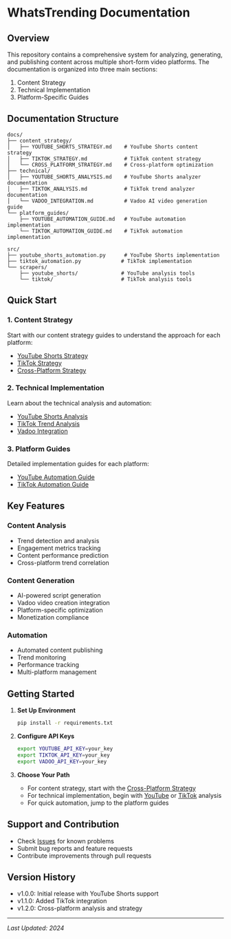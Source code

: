 # WhatsTrending Documentation

## Overview
This repository contains a comprehensive system for analyzing, generating, and publishing content across multiple short-form video platforms. The documentation is organized into three main sections:

1. Content Strategy
2. Technical Implementation
3. Platform-Specific Guides

## Documentation Structure

```
docs/
├── content_strategy/
│   ├── YOUTUBE_SHORTS_STRATEGY.md    # YouTube Shorts content strategy
│   ├── TIKTOK_STRATEGY.md            # TikTok content strategy
│   └── CROSS_PLATFORM_STRATEGY.md    # Cross-platform optimization
├── technical/
│   ├── YOUTUBE_SHORTS_ANALYSIS.md    # YouTube Shorts analyzer documentation
│   ├── TIKTOK_ANALYSIS.md            # TikTok trend analyzer documentation
│   └── VADOO_INTEGRATION.md          # Vadoo AI video generation guide
└── platform_guides/
    ├── YOUTUBE_AUTOMATION_GUIDE.md   # YouTube automation implementation
    └── TIKTOK_AUTOMATION_GUIDE.md    # TikTok automation implementation

src/
├── youtube_shorts_automation.py      # YouTube Shorts implementation
├── tiktok_automation.py             # TikTok implementation
└── scrapers/
    ├── youtube_shorts/              # YouTube analysis tools
    └── tiktok/                      # TikTok analysis tools
```

## Quick Start

### 1. Content Strategy
Start with our content strategy guides to understand the approach for each platform:
- [YouTube Shorts Strategy](content_strategy/YOUTUBE_SHORTS_STRATEGY.md)
- [TikTok Strategy](content_strategy/TIKTOK_STRATEGY.md)
- [Cross-Platform Strategy](content_strategy/CROSS_PLATFORM_STRATEGY.md)

### 2. Technical Implementation
Learn about the technical analysis and automation:
- [YouTube Shorts Analysis](technical/YOUTUBE_SHORTS_ANALYSIS.md)
- [TikTok Trend Analysis](technical/TIKTOK_ANALYSIS.md)
- [Vadoo Integration](technical/VADOO_INTEGRATION.md)

### 3. Platform Guides
Detailed implementation guides for each platform:
- [YouTube Automation Guide](platform_guides/YOUTUBE_AUTOMATION_GUIDE.md)
- [TikTok Automation Guide](platform_guides/TIKTOK_AUTOMATION_GUIDE.md)

## Key Features

### Content Analysis
- Trend detection and analysis
- Engagement metrics tracking
- Content performance prediction
- Cross-platform trend correlation

### Content Generation
- AI-powered script generation
- Vadoo video creation integration
- Platform-specific optimization
- Monetization compliance

### Automation
- Automated content publishing
- Trend monitoring
- Performance tracking
- Multi-platform management

## Getting Started

1. **Set Up Environment**
   ```bash
   pip install -r requirements.txt
   ```

2. **Configure API Keys**
   ```bash
   export YOUTUBE_API_KEY=your_key
   export TIKTOK_API_KEY=your_key
   export VADOO_API_KEY=your_key
   ```

3. **Choose Your Path**
   - For content strategy, start with the [Cross-Platform Strategy](content_strategy/CROSS_PLATFORM_STRATEGY.md)
   - For technical implementation, begin with [YouTube](technical/YOUTUBE_SHORTS_ANALYSIS.md) or [TikTok](technical/TIKTOK_ANALYSIS.md) analysis
   - For quick automation, jump to the platform guides

## Support and Contribution

- Check [Issues](https://github.com/aiagent443/WhatsTrending/issues) for known problems
- Submit bug reports and feature requests
- Contribute improvements through pull requests

## Version History

- v1.0.0: Initial release with YouTube Shorts support
- v1.1.0: Added TikTok integration
- v1.2.0: Cross-platform analysis and strategy

---

*Last Updated: 2024* 